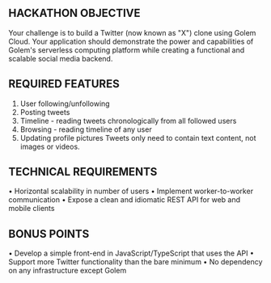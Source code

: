 HACKATHON OBJECTIVE
-------------------
Your challenge is to build a Twitter (now known as "X") clone using Golem Cloud. Your application should demonstrate the
power and capabilities of Golem's serverless computing platform while creating a functional and scalable social media
backend.

REQUIRED FEATURES
-----------------

1. User following/unfollowing
2. Posting tweets
3. Timeline - reading tweets chronologically from all followed users
4. Browsing - reading timeline of any user
5. Updating profile pictures
   Tweets only need to contain text content, not images or videos.

TECHNICAL REQUIREMENTS
----------------------
• Horizontal scalability in number of users
• Implement worker-to-worker communication
• Expose a clean and idiomatic REST API for web and mobile clients

BONUS POINTS
------------
• Develop a simple front-end in JavaScript/TypeScript that uses the API
• Support more Twitter functionality than the bare minimum
• No dependency on any infrastructure except Golem
